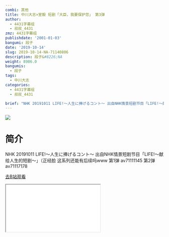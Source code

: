 ```yaml
---
combi: 其他
title: 中川大志×室毅 短剧「大臣，我要保护您」 第3弹
author:
  - 4431字幕组
  - 叔叔_4431
zmz: 4431字幕组
publishdate: '2001-01-03'
bangumi: 段子
date: '2019-10-14'
slug: 2019-10-14-NA-71140806
description: 段子&#8226;NA
weight: 8986.0
bangumis:
  - 段子
tags:
  - 中川大志
categories:
  - 4431字幕组
  - 叔叔_4431

brief: "NHK 20191011 LIFE!～人生に捧げるコント～ 出自NHK情景短剧节目「LIFE!～献给人生的短剧～」（正经脸 这系列还能有后续吗www 第1弹 av71111145 第2弹 av71117178"
---
```

![](https://raw.githubusercontent.com/tcgriffith/owaraisite/master/static/tmpimg/b074b219f5e9cf9e2ec613104f252bf472700e4f.jpg.480.jpg)
# 简介  
NHK  20191011 LIFE!～人生に捧げるコント～
出自NHK情景短剧节目「LIFE!～献给人生的短剧～」（正经脸
这系列还能有后续吗www
第1弹 av71111145
第2弹 av71117178  

[去B站观看](https://www.bilibili.com/video/av71140806/)
<div class ="resp-container"><iframe class="testiframe" src="//player.bilibili.com/player.html?aid=71140806"", scrolling="no", allowfullscreen="true" > </iframe></div> 
